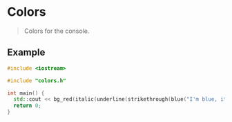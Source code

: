 # Colors

> Colors for the console.

## Example

```c++
#include <iostream>

#include "colors.h"

int main() {
  std::cout << bg_red(italic(underline(strikethrough(blue("I'm blue, italic, striked through, underlined and my back is red.")))));
  return 0;
}
```
